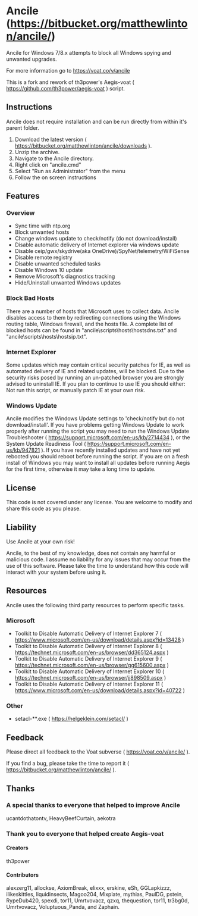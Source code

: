 # Ancile (https://bitbucket.org/matthewlinton/ancile/)
Ancile for Windows 7/8.x attempts to block all Windows spying and unwanted upgrades.

For more information go to https://voat.co/v/ancile

This is a fork and rework of th3power's Aegis-voat ( https://github.com/th3power/aegis-voat ) script.

## Instructions
Ancile does not require installation and can be run directly from within it's parent folder.

1. Download the latest version ( https://bitbucket.org/matthewlinton/ancile/downloads ).
1. Unzip the archive.
1. Navigate to the Ancile directory.
1. Right click on "ancile.cmd"
1. Select "Run as Administrator" from the menu
1. Follow the on screen instructions

## Features
### Overview
*  Sync time with ntp.org
*  Block unwanted hosts
*  Change windows update to check/notify (do not download/install)
*  Disable automatic delivery of Internet explorer via windows update
*  Disable ceip/gwx/skydrive(aka OneDrive)/SpyNet/telemetry/WiFiSense
*  Disable remote registry
*  Disable unwanted scheduled tasks
*  Disable Windows 10 update
*  Remove Microsoft's diagnostics tracking
*  Hide/Uninstall unwanted Windows updates

### Block Bad Hosts
There are a number of hosts that Microsoft uses to collect data. Ancile disables access to them by redirecting connections using the Windows routing table, Windows firewall, and the hosts file. A complete list of blocked hosts can be found in "ancile\scripts\hosts\hostsdns.txt" and "ancile\scripts\hosts\hostsip.txt".

### Internet Explorer
Some updates which may contain critical security patches for IE, as well as automated delivery of IE and related updates, will be blocked. Due to the security risks posed by running an un-patched browser you are strongly advised to uninstall IE. If you plan to continue to use IE you should either: Not run this script, or manually patch IE at your own risk.

### Windows Update
Ancile modifies the Windows Update settings to 'check/notify but do not download/install'. If you have problems getting Windows Update to work properly after running the script you may need to run the Windows Update Troubleshooter ( https://support.microsoft.com/en-us/kb/2714434 ), or the System Update Readiness Tool ( https://support.microsoft.com/en-us/kb/947821 ). If you have recently installed updates and have not yet rebooted you should reboot before running the script. If you are on a fresh install of Windows you may want to install all updates before running Aegis for the first time, otherwise it may take a long time to update.

## License
This code is not covered under any license. You are welcome to modify and share this code as you please.

## Liability
Use Ancile at your own risk!

Ancile, to the best of my knowledge, does not contain any harmful or malicious code. I assume no liability for any issues that may occur from the use of this software. Please take the time to understand how this code will interact with your system before using it.

## Resources
Ancile uses the following third party resources to perform specific tasks.

### Microsoft
* Toolkit to Disable Automatic Delivery of Internet Explorer 7 ( https://www.microsoft.com/en-us/download/details.aspx?id=13428 )
* Toolkit to Disable Automatic Delivery of Internet Explorer 8 ( https://technet.microsoft.com/en-us/browser/dd365124.aspx )
* Toolkit to Disable Automatic Delivery of Internet Explorer 9 ( https://technet.microsoft.com/en-us/browser/gg615600.aspx )
* Toolkit to Disable Automatic Delivery of Internet Explorer 10 ( https://technet.microsoft.com/en-us/browser/jj898509.aspx )
* Toolkit to Disable Automatic Delivery of Internet Explorer 11 ( https://www.microsoft.com/en-us/download/details.aspx?id=40722 )

### Other
* setacl-**.exe ( https://helgeklein.com/setacl/ )

## Feedback
Please direct all feedback to the Voat subverse ( https://voat.co/v/ancile/ ).

If you find a bug, please take the time to report it ( https://bitbucket.org/matthewlinton/ancile/ ).

## Thanks
### A special thanks to everyone that helped to improve Ancile
ucantdothatontv, HeavyBeefCurtain, aekotra

### Thank you to everyone that helped create Aegis-voat
#### Creators
th3power

#### Contributors
alexzerg11, allockse, AxiomBreak, elixxx, erskine, eSh, GGLapkizzz, ilikeskittles, liquidinsects, Magoo204, Mixplate, mythias, PaulDG, pstein, RypeDub420, spexdi, tor11, Umrtvovacz, qzxq, thequestion, tor11, tr3bg0d, Umrtvovacz, Voluptuous_Panda, and Zaphain.
